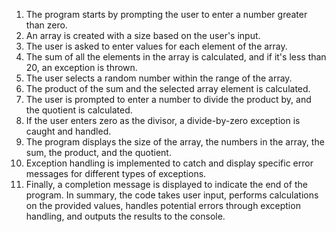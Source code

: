 
1. The program starts by prompting the user to enter a number greater than zero.
2. An array is created with a size based on the user's input.
3. The user is asked to enter values for each element of the array.
4. The sum of all the elements in the array is calculated, and if it's less than 20, an exception is thrown.
5. The user selects a random number within the range of the array.
6. The product of the sum and the selected array element is calculated.
7. The user is prompted to enter a number to divide the product by, and the quotient is calculated.
8. If the user enters zero as the divisor, a divide-by-zero exception is caught and handled.
9. The program displays the size of the array, the numbers in the array, the sum, the product, and the quotient.
10. Exception handling is implemented to catch and display specific error messages for different types of exceptions.
11. Finally, a completion message is displayed to indicate the end of the program.
In summary, the code takes user input, performs calculations on the provided values, handles potential errors through exception handling, and outputs the results to the console.
